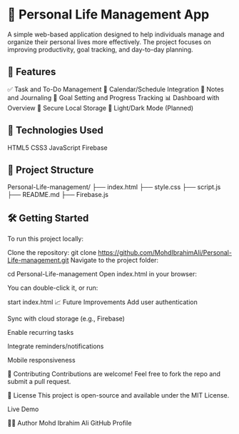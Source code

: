 # 🧠 Personal Life Management App

A simple web-based application designed to help individuals manage and organize their personal lives more effectively. The project focuses on improving productivity, goal tracking, and day-to-day planning.

## 📌 Features

✅ Task and To-Do Management
📅 Calendar/Schedule Integration
📝 Notes and Journaling
🎯 Goal Setting and Progress Tracking
📊 Dashboard with Overview
🔐 Secure Local Storage
🌙 Light/Dark Mode (Planned)

## 🚀 Technologies Used

HTML5
CSS3
JavaScript
Firebase

## 📂 Project Structure

Personal-Life-management/
├── index.html
├── style.css
├── script.js
├── README.md
├── Firebase.js

## 🛠️ Getting Started

To run this project locally:

Clone the repository:
git clone https://github.com/MohdIbrahimAli/Personal-Life-management.git
Navigate to the project folder:

cd Personal-Life-management Open index.html in your browser:

You can double-click it, or run:

start index.html 📈 Future Improvements Add user authentication

Sync with cloud storage (e.g., Firebase)

Enable recurring tasks

Integrate reminders/notifications

Mobile responsiveness

🤝 Contributing Contributions are welcome! Feel free to fork the repo and submit a pull request.

📄 License This project is open-source and available under the MIT License.

Live Demo

🙋‍♂️ Author Mohd Ibrahim Ali GitHub Profile
